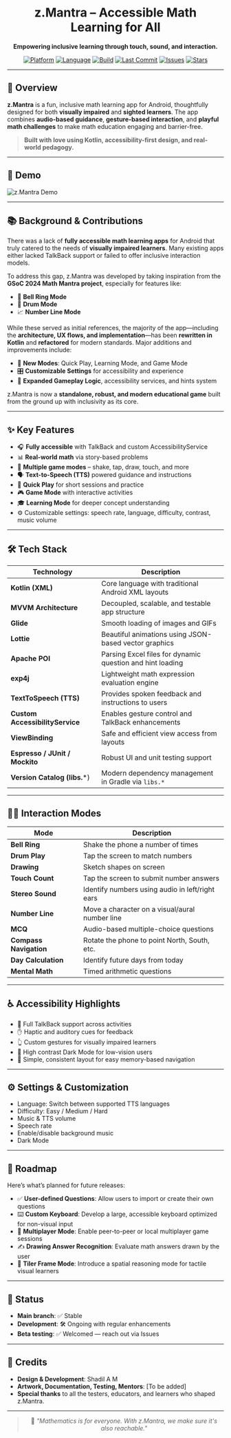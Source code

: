 

<div align="center">

# z.Mantra – Accessible Math Learning for All

**Empowering inclusive learning through touch, sound, and interaction.**

[![Platform](https://img.shields.io/badge/platform-Android-green.svg)]()
[![Language](https://img.shields.io/github/languages/top/shadil-rayyan/Math-Mantra)]()
[![Build](https://img.shields.io/github/actions/workflow/status/shadil-rayyan/Math-Mantra/android.yml?label=build)]()
[![Last Commit](https://img.shields.io/github/last-commit/shadil-rayyan/Math-Mantra)]()
[![Issues](https://img.shields.io/github/issues/shadil-rayyan/Math-Mantra)]()
[![Stars](https://img.shields.io/github/stars/shadil-rayyan/Math-Mantra?style=social)]()

</div>

---

## 🎯 Overview

**z.Mantra** is a fun, inclusive math learning app for Android, thoughtfully designed for both **visually impaired** and **sighted learners**. The app combines **audio-based guidance**, **gesture-based interaction**, and **playful math challenges** to make math education engaging and barrier-free.

> **Built with love using Kotlin, accessibility-first design, and real-world pedagogy.**

---

## 🚀 Demo

![z.Mantra Demo](https://raw.githubusercontent.com/shadil-rayyan/Math-Mantra/refactoring/.github/.preview/out.gif)


---

## 📚 Background & Contributions

There was a lack of **fully accessible math learning apps** for Android that truly catered to the needs of **visually impaired learners**. Many existing apps either lacked TalkBack support or failed to offer inclusive interaction models.

To address this gap, z.Mantra was developed by taking inspiration from the **GSoC 2024 Math Mantra project**, especially for features like:

* 🔔 **Bell Ring Mode**
* 🥁 **Drum Mode**
* 📈 **Number Line Mode**

While these served as initial references, the majority of the app—including the **architecture, UX flows, and implementation**—has been **rewritten in Kotlin** and **refactored** for modern standards. Major additions and improvements include:

* 🚀 **New Modes**: Quick Play, Learning Mode, and Game Mode
* 🎛️ **Customizable Settings** for accessibility and experience
* 🧩 **Expanded Gameplay Logic**, accessibility services, and hints system

z.Mantra is now a **standalone, robust, and modern educational game** built from the ground up with inclusivity as its core.

---


## ✨ Key Features

- 🎧 **Fully accessible** with TalkBack and custom AccessibilityService
- 📊 **Real-world math** via story-based problems
- 🧠 **Multiple game modes** – shake, tap, draw, touch, and more
- 🗣️ **Text-to-Speech (TTS)** powered guidance and instructions
- 🧩 **Quick Play** for short sessions and practice
- 🎮 **Game Mode** with interactive activities
- 🎓 **Learning Mode** for deeper concept understanding
- ⚙️ Customizable settings: speech rate, language, difficulty, contrast, music volume

---

## 🛠️ Tech Stack

| Technology                      | Description                                               |
| ------------------------------- | --------------------------------------------------------- |
| **Kotlin (XML)**                | Core language with traditional Android XML layouts        |
| **MVVM Architecture**           | Decoupled, scalable, and testable app structure           |
| **Glide**                       | Smooth loading of images and GIFs                         |
| **Lottie**                      | Beautiful animations using JSON-based vector graphics     |
| **Apache POI**                  | Parsing Excel files for dynamic question and hint loading |
| **exp4j**                       | Lightweight math expression evaluation engine             |
| **TextToSpeech (TTS)**          | Provides spoken feedback and instructions to users        |
| **Custom AccessibilityService** | Enables gesture control and TalkBack enhancements         |
| **ViewBinding**                 | Safe and efficient view access from layouts               |
| **Espresso / JUnit / Mockito**  | Robust UI and unit testing support                        |
| **Version Catalog (libs.**\*)   | Modern dependency management in Gradle via `libs.*`       |

---



## 🧑‍💻 Interaction Modes

| Mode | Description |
|------|-------------|
| **Bell Ring** | Shake the phone a number of times |
| **Drum Play** | Tap the screen to match numbers |
| **Drawing** | Sketch shapes on screen |
| **Touch Count** | Tap the screen to submit number answers |
| **Stereo Sound** | Identify numbers using audio in left/right ears |
| **Number Line** | Move a character on a visual/aural number line |
| **MCQ** | Audio-based multiple-choice questions |
| **Compass Navigation** | Rotate the phone to point North, South, etc. |
| **Day Calculation** | Identify future days from today |
| **Mental Math** | Timed arithmetic questions |

---

## ♿ Accessibility Highlights

- 📱 Full TalkBack support across activities
- ✋ Haptic and auditory cues for feedback
- 👆 Custom gestures for visually impaired learners
- 🎨 High contrast Dark Mode for low-vision users
- 🧠 Simple, consistent layout for easy memory-based navigation

---

## ⚙️ Settings & Customization

- Language: Switch between supported TTS languages
- Difficulty: Easy / Medium / Hard
- Music & TTS volume
- Speech rate
- Enable/disable background music
- Dark Mode

---

## 📌 Roadmap

Here’s what’s planned for future releases:

* ✅ **User-defined Questions**: Allow users to import or create their own questions
* ⌨️ **Custom Keyboard**: Develop a large, accessible keyboard optimized for non-visual input
* 👥 **Multiplayer Mode**: Enable peer-to-peer or local multiplayer game sessions
* ✍️ **Drawing Answer Recognition**: Evaluate math answers drawn by the user
* 🧱 **Tiler Frame Mode**: Introduce a spatial reasoning mode for tactile visual learners

---


## 🧪 Status

* **Main branch**: ✅ Stable
* **Development**: 🛠️ Ongoing with regular enhancements
* **Beta testing**: ✅ Welcomed — reach out via Issues

---

## 🙏 Credits

* **Design & Development**: Shadil A M
* **Artwork, Documentation, Testing, Mentors**: \[To be added]
* **Special thanks** to all the testers, educators, and learners who shaped z.Mantra.
---

<div align="center">

> 📘 *"Mathematics is for everyone. With z.Mantra, we make sure it's also reachable."*

</div>


